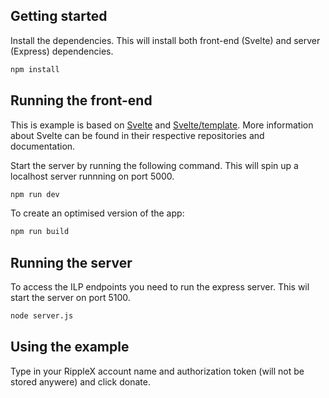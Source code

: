 ## Getting started

Install the dependencies. This will install both front-end (Svelte) and server (Express) dependencies.

```bash
npm install
```

## Running the front-end

This is example is based on [Svelte](https://svelte.dev) and [Svelte/template](https://github.com/sveltejs/template). More information about Svelte can be found in their respective repositories and documentation.

Start the server by running the following command. This will spin up a localhost server runnning on port 5000.

```bash
npm run dev
```

To create an optimised version of the app:

```bash
npm run build
```

## Running the server

To access the ILP endpoints you need to run the express server. This wil start the server on port 5100.

```bash
node server.js
```

## Using the example

Type in your RippleX account name and authorization token (will not be stored anywere) and click donate.
